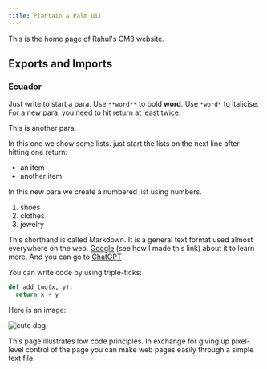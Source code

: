 ```yaml
---
title: Plantain & Palm Oil
---
```


This is the home page of Rahul's CM3 website.

## Exports and Imports

### Ecuador

Just write to start a para. Use `**word**` to bold **word**. Use `*word*` to italicise. For a new para, you need to hit return at least twice.

This is another para.

In this one we show some lists. just start the lists on the next line after hitting one return:
- an item
- another item

In this new para we create a numbered list using numbers.
1. shoes
2. clothes
3. jewelry

This shorthand is called Markdown. It is a general text format used almost everywhere on the web. [Google](https://www.google.com) (see how I made this link) about it to learn more. And you can go to [ChatGPT](https://openai.com)

You can write code by using triple-ticks:

```python
def add_two(x, y):
  return x + y
```

Here is an image:

![cute dog](https://i.imgur.com/dY93WHQ.jpeg)

This page illustrates low code principles. In exchange for giving up pixel-level control of the page you can make web pages easily through a simple text file.

